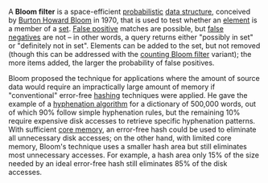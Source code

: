 
A **Bloom filter** is a space-efficient [probabilistic](https://en.wikipedia.org/wiki/Probabilistic "Probabilistic") [data structure](https://en.wikipedia.org/wiki/Data_structure "Data structure"), conceived by [Burton Howard Bloom](https://en.wikipedia.org/w/index.php?title=Burton_Howard_Bloom&action=edit&redlink=1 "Burton Howard Bloom (page does not exist)") in 1970, that is used to test whether an [element](https://en.wikipedia.org/wiki/Element_(mathematics) "Element (mathematics)") is a member of a [set](https://en.wikipedia.org/wiki/Set_(computer_science) "Set (computer science)"). [False positive](https://en.wikipedia.org/wiki/Type_I_and_type_II_errors "Type I and type II errors") matches are possible, but [false negatives](https://en.wikipedia.org/wiki/Type_I_and_type_II_errors "Type I and type II errors") are not – in other words, a query returns either "possibly in set" or "definitely not in set". Elements can be added to the set, but not removed (though this can be addressed with the [counting Bloom filter](https://en.wikipedia.org/wiki/Bloom_filter#Counting_Bloom_filters) variant); the more items added, the larger the probability of false positives.

Bloom proposed the technique for applications where the amount of source data would require an impractically large amount of memory if "conventional" error-free [hashing](https://en.wikipedia.org/wiki/Hash_function "Hash function") techniques were applied. He gave the example of a [hyphenation algorithm](https://en.wikipedia.org/wiki/Hyphenation_algorithm "Hyphenation algorithm") for a dictionary of 500,000 words, out of which 90% follow simple hyphenation rules, but the remaining 10% require expensive disk accesses to retrieve specific hyphenation patterns. With sufficient [core memory](https://en.wikipedia.org/wiki/Core_memory "Core memory"), an error-free hash could be used to eliminate all unnecessary disk accesses; on the other hand, with limited core memory, Bloom's technique uses a smaller hash area but still eliminates most unnecessary accesses. For example, a hash area only 15% of the size needed by an ideal error-free hash still eliminates 85% of the disk accesses.


